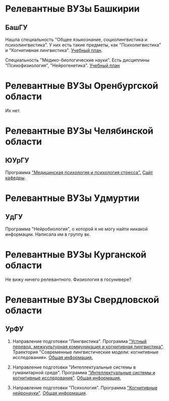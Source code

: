 # Релевантные ВУЗы Башкирии

## БашГУ

Нашла специальность "Общее языкознание, социолингвистика и психолингвистика". У них есть такие предметы, как "Психолигвистика" и "Когнитивная лингвистика". [Учебный план](http://www.bashedu.ru/sites/default/files/educationplan_files/032700.68_filologiya_russkiy_yazyk._obshchee_yazykoznanie_1.pdf).

Специальность "Медико-биологические науки". Есть дисциплины "Психофизиология", "Нейрогенетика". [Учебный план](http://www.bashedu.ru/sites/default/files/eduplan3_files/060401_biologiya_mb_nauki2015_0.pdf)

# Релевантные ВУЗы Оренбургской области

Их нет.

# Релевантные ВУЗы Челябинской области

## ЮУрГУ

Программа ["Медицинская психология и психология стресса".](https://www.susu.ru/sites/default/files/book/klinicheskaja_psihologija_v_zdravoohranenii_0.pdf) [Сайт кафедры](http://klynepsy.susu.ru).

# Релевантные ВУЗы Удмуртии

## УдГУ

Программа "Нейробиология", о которой я не могу найти никакой информации. Написала им в группу вк.

# Релевантные ВУЗы Курганской области

Не вижу ничего релевантного. Физиология в госунивере? 

# Релевантные ВУЗы Свердловской области

## УрФУ

1) Направление подготовки "Лингвистика". Программа ["Устный перевод, межкультурная коммуникация и когнитивная лингвистика"](https://programs.edu.urfu.ru/ru/8950/). Траектория "Современные лингвистические модели: когнитивные исследования». [Общая информация.](https://programs.edu.urfu.ru/media/documents/00005495.pdf) 

2) Направление подготовки "Интеллектуальные системы в гуманитарной среде". Программа ["Интеллектуальные системы и когнитивные исследования"](https://programs.edu.urfu.ru/ru/8509/). 
[Общая информация.](https://programs.edu.urfu.ru/media/documents/00004485.pdf)

3) Направление подготовки "Психология". Программа ["Когнитивные нейронауки"](https://programs.edu.urfu.ru/ru/8939/). [Общая информация](https://programs.edu.urfu.ru/media/documents/00005450.pdf).
